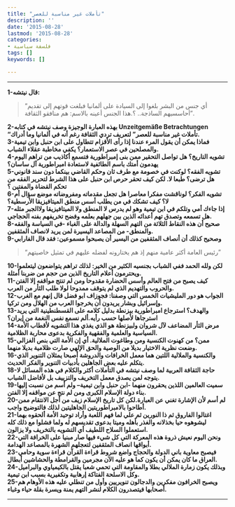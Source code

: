 ```yaml
---
title: "تأملات غير مناسبة للعصر"
description: ''
date: '2015-08-28'
lastmod: '2015-08-28'
categories:
- فلسفة سياسية
tags: []
keywords: []

---
```

****

**1-قال نيتشه:**

> “أي جنس من البشر بلغوا إلى السيادة على ألمانيا فبلغت قوتهم إلى تقديم أحاسسيهم الساذجة.. ؟.هذا الجنس أعينه بالاسم: هم منافقو الثقافة”.

**2-بهذه العبارة الوجيزة وصف نيتشه في كتابه Unzeitgemäße Betrachtungen “تأملات غير مناسبة للعصر” لتعريف تردي الثقافة رغم أنه في ألمانيا وما أدراك.  
3-فماذا يمكن أن يقول المرء عندنا إذا رأى الأقزام تتطاول على ابن حنبل وابن تيمية والمصلحين في عصر الاستعمار؟ يكفي مخاطبة عقلاء الشباب.  
4-تشويه التاريخ؟ هل تواصل التحقير ممن بنى إمبراطورية فتسمع أكاذيب من تراهم اليوم يهدمون أمتك باسم الطائفية لاستعادة امبراطورية آل ساسان؟  
5-تشويه الفقه؟ لوكنت في خصومة مع طرف ثان وحكم القاضي بينكما دون سند قانوني هل ترضى؟ طبعا لا. لكن كيف تحقر حرص ابن حنبل على هذا الشرط لتحرير الفقه من تحكم القضاة والمفتين ؟  
6-تشويه الفكر؟ لوناقشت مفكرا معاصرا هل تجعل مقدماته ومفروضاته موضع سؤال أم لا؟ كيف تشكك في من يطلب أسس منطق الميتافيزيقا الأرسطية؟  
7-إذا جاءك أمي وتلكم في ابن تيمية وهو لم يدرس لا المنطق ولا الميتافيزيقا ولاالجبر مثله هل تسمعه وتصدق تهم أعدائه الذين بين جهلهم بعلمه وفضح تخريفهم بفنه الحجاجي.  
8-صحيح أن هذه النقاط الثلاثة من التهم السهلة والدالة على الغباء -في السياسة والفقه والمنطق- من المصاعد اليسيرة لمن يريد لانصاف المثقفين.  
9-وصحيح كذلك أن أنصاف المثقفين من اليسير أن يصبحوا مسموعين: فقد قال الفارابي**

> “رئيس العامة أكثر عامية منهم إذ هم يختارونه لفضله عليهم في تمثيل خاصيتهم”

**10-لكن ولله الحمد ففي الشباب بجنسيه الكثير من الخير: لذلك تراهم يتواضعون ليتعلموا ويحترمون أعلام التاريخ الذين من حجم من ضربنا أمثلة.  
11-كيف يصبح من فتح العالم وأسس الحضارة مقدوحا ومن لم تنتج مواقفه إلا الفتن والحروب والتهديم الذي لم يتوقف ممدوحا لولا طلب الثأر من العرب.  
12-الجواب هو دور المليشيات الخمس التي وصفنا: فجوزاف ابو فضل قال إنهم مع الغرب وإسرائيل وبشار يريدون أن يخرجوا العرب من الهلال ومن تركيا.  
13-والهدف؟ استرجاع امبراطورية بيزنطة بدليل كلامه على القسطنطينية التي يريد استرجاها لأصلها حسب رأيه.ألم نسمع نفس النغمة من إيران؟  
14-مرض الثأر المضاعف لآل شروان ولبيزنطة هو الذي يغذي هذا التشويه لأقطاب الأمة السياسية والعلمية والفقهية والفكرية بدعوى محاربة الظلامية.  
15-ممن؟ من كهنوت الكنسية ومن وطاغوت الملالية. أي إن الأمة التي بنص الغزالي وضعت نظرية الاختيار بديلا من الوصية والحق الإلهي صارت ظلامية بديلا منهما.  
16-والكنسية والملالية اللتين هما معمل الخرافات والدروشة أصبحا يمثلان التنوير الذي يتكلم عليه بعض الجاهلين بأدبيات التنوير والفكر الحديث.  
18-حاجة الثقافة العربية لما وصف نيتشه في التأملات أكثر والكلام في هذه المسائل لا يتوجه لمن يصدق معمل التخريف والتزييف بل لأفاضل الشباب.  
19-سميت العالمين اللذين يحقرون منهما -ابن حنبل وابن تيمية– ولم أسم من نسبت إليها بناء دولة الإسلام الكبرى ومن لم نتج عن مواقفه إلا الفتن.  
20-لم أسم لأن الإشارة تغني عن العبارة.لكن كل تاريخ الإسلام زيف من أجل الانتقام ممن أطاحوا بالامبراطوريتين الجاهليتين لذلك فالتوضيح واجب.  
21-اغتالوا الفاروق ثم ذا النورين ثم علي لما فهم اللعبة وأراد توحيد الأمة ألحقوه بهما ليشوهوه حيا بخذلانه والغذر بأهله وميتا بدعوى تقديسهم له ولما فشلوا مع ذلك كله استعملوا السلاح اللطيف أي التشويه بالتخريف ولا يزالون.  
22-ونحن اليوم نعيش ذروة هذه المعركة التي كل شيء فيها صار مبنيا على الخرافة التي أبواقها انصاف المثقفين لتعجلهم الشهرة بالمصاعد الهدامة.  
23-فيصبح معاوية باني الدولة والحجاج واضع شروط قراءة القرآن قراءة سوية وحامي العراق ما كان يمكن أن يكون كما هو عليه الآن مجرمين والقرامطة والحشاشين أبطال.  
24-وبذلك يكون زمارة الملالي بطلا والمقاومة التي تحمي شعبا يقتل بالكيمياوي والبراميل وكل الاسلحة الفتاكة إرهابية وتكفيرية بسبب ابن تيمية.  
25-ويصبح الخرافون مفكرين والدجالون تنويريين وأول من تنطلي عليه هذه الأوهام هم أصحابها فيتصدرون الكلام لنشر التهم يمنة ويسرة بقلة حياء وغباء.**

---

###